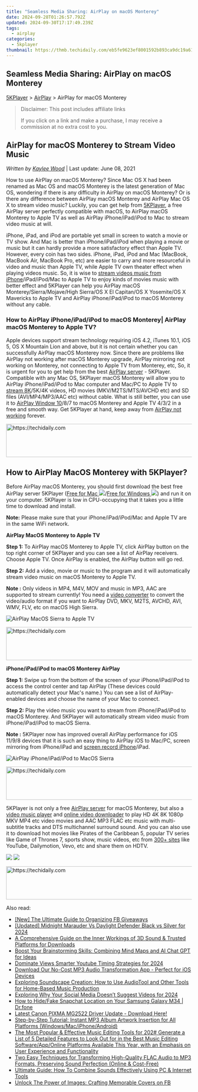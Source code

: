 ```yaml
---
title: "Seamless Media Sharing: AirPlay on macOS Monterey"
date: 2024-09-28T01:26:57.792Z
updated: 2024-09-30T17:17:49.239Z
tags:
  - airplay
categories:
  - 5kplayer
thumbnail: https://thmb.techidaily.com/eb5fe9623ef8001592b893ca9dc19a617df53079daa5a9aa99a5d5766cabadbb.jpg
---
```


## Seamless Media Sharing: AirPlay on macOS Monterey

[5KPlayer](https://tools.techidaily.com/5kplayer/products/) \> [AirPlay](https://tools.techidaily.com/5kplayer/airplay/) \> AirPlay for macOS Monterey

>  Disclaimer: This post includes affiliate links
>
>  If you click on a link and make a purchase, I may receive a commission at no extra cost to you.
>

## AirPlay for macOS Monterey to Stream Video Music

 _Written by [Kaylee Wood](https://www.quora.com/profile/Amanda-Hu-21)_ | Last update: June 08, 2021

How to use AirPlay on macOS Monterey? Since Mac OS X had been renamed as Mac OS and macOS Monterey is the latest generation of Mac OS, wondering if there is any difficulty in AirPlay on macOS Monterey? Or is there any difference between AirPlay macOS Monterey and AirPlay Mac OS X to stream video music? Luckily, you can get help from [5KPlayer](https://tools.techidaily.com/5kplayer/products/), a free AirPlay server perfectly compatible with macOS, to AirPlay macOS Monterey to Apple TV as well as AirPlay iPhone/iPad/iPod to Mac to stream video music at will.

iPhone, iPad, and iPod are portable yet small in screen to watch a movie or TV show. And Mac is better than iPhone/iPad/iPod when playing a movie or music but it can hardly provide a more satisfactory effect than Apple TV. However, every coin has two sides. iPhone, iPad, iPod and Mac (MacBook, MacBook Air, MacBook Pro, etc) are easier to carry and more resourceful in video and music than Apple TV, while Apple TV own theater effect when playing videos music. So, it is wise to [stream videos music from iPhone](https://tools.techidaily.com/5kplayer/airplay/)/iPad/iPod/Mac to Apple TV to enjoy kinds of movies music with better effect and 5KPlayer can help you AirPlay macOS Monterey/Sierra/Mojave/High Sierra/OS X El Capitan/OS X Yosemite/OS X Mavericks to Apple TV and AirPlay iPhone/iPad/iPod to macOS Monterey without any cable.

### How to AirPlay iPhone/iPad/iPod to macOS Monterey| AirPlay macOS Monterey to Apple TV?

Apple devices support stream technology requiring iOS 4.2, iTunes 10.1, iOS 5, OS X Mountain Lion and above, but it is not certain whether you can successfully AirPlay macOS Monterey now. Since there are problems like AirPlay not working after macOS Monterey upgrade, AirPlay mirroring not working on Monterey, not connecting to Apple TV from Monterey, etc, So, it is urgent for you to get help from the best [AirPlay server](https://tools.techidaily.com/5kplayer/airplay/) \- 5KPlayer. Compatible with any Mac OS, 5KPlayer macOS Monterey will allow you to AirPlay iPhone/iPad/iPod to Mac computer and Mac/PC to Apple TV to [stream 8K](https://tools.techidaily.com/5kplayer/airplay/)/5K/4K videos, HD movies (MKV/M2TS/MTS/AVCHD etc) and SD files (AVI/MP4/MP3/AAC etc) without cable. What is still better, you can use it to [AirPlay Window 10](https://tools.techidaily.com/5kplayer/airplay/)/8/7 to macOS Monterey and Apple TV 4/3/2 in a free and smooth way. Get 5KPlayer at hand, keep away from [AirPlay not working](https://tools.techidaily.com/5kplayer/airplay/) forever.

<!-- affiliate ads begin -->
<a href="https://appsumo.8odi.net/c/5597632/2123749/7443" target="_top" id="2123749">
  <img src="//a.impactradius-go.com/display-ad/7443-2123749" border="0" alt="https://techidaily.com" width="728" height="90"/>
</a>
<img height="0" width="0" src="https://appsumo.8odi.net/i/5597632/2123749/7443" style="position:absolute;visibility:hidden;" border="0" />
<!-- affiliate ads end -->

## How to AirPlay MacOS Monterey with 5KPlayer?

Before AirPlay macOS Monterey, you should first download the best free AirPlay server 5KPlayer ([Free for Mac ![](https://www.5kplayer.com/airplay/../image/download-mac/dicon.png)](https://tools.techidaily.com/5kplayer/products/)/[Free for Windows ![](https://www.5kplayer.com/airplay/../image/download-mac/dicon.png)](https://tools.techidaily.com/5kplayer/products/)) and run it on your computer. 5KPlayer is low in CPU-occupying that it takes you a little time to download and install. 

**Note:** Please make sure that your iPhone/iPad/iPod/Mac and Apple TV are in the same WiFi network.

**AirPlay MacOS Monterey to Apple TV**

 **Step 1:** To AirPlay macOS Monterey to Apple TV, click AirPlay button on the top right corner of 5KPlayer and you can see a list of AirPlay receivers. Choose Apple TV. Once AirPlay is enabled, the AirPlay button will go red.

**Step 2:** Add a video, movie or music to the program and it will automatically stream video music on macOS Monterey to Apple TV.

**Note :** Only videos in MP4, M4V, MOV and music in MP3, AAC are supported to stream currently! You need a [video converter](https://tools.techidaily.com/5kplayer/products/) to convert the video/audio format if you want to AirPlay DVD, MKV, M2TS, AVCHD, AVI, WMV, FLV, etc on macOS High Sierra.

![AirPlay MacOS Sierra to Apple TV](https://www.5kplayer.com/airplay/img/5k-airplay-mac-win10-zjy.jpg) 

<!-- affiliate ads begin -->
<a href="https://appsumo.8odi.net/c/5597632/2151860/7443" target="_top" id="2151860">
  <img src="//a.impactradius-go.com/display-ad/7443-2151860" border="0" alt="https://techidaily.com" width="728" height="90"/>
</a>
<img height="0" width="0" src="https://appsumo.8odi.net/i/5597632/2151860/7443" style="position:absolute;visibility:hidden;" border="0" />
<!-- affiliate ads end -->

**iPhone/iPad/iPod to macOS Monterey AirPlay**

**Step 1:** Swipe up from the bottom of the screen of your iPhone/iPad/iPod to access the control center and tap AirPlay (These devices could automatically detect your Mac's name.) You can see a list of AirPlay-enabled devices and choose the name of your Mac to connect.

**Step 2:** Play the video music you want to stream from iPhone/iPad/iPod to macOS Monterey. And 5KPlayer will automatically stream video music from iPhone/iPad/iPod to macOS Sierra.

**Note :** 5KPlayer now has improved overall AirPlay performance for iOS 11/9/8 devices that it is such an easy thing to AirPlay iOS to Mac/PC, screen mirroring from iPhone/iPad and [screen record iPhone](https://tools.techidaily.com/5kplayer/airplay/)/iPad.

![AirPlay iPhone/iPad/iPod to MacOS Sierra](https://www.5kplayer.com/airplay/img/mirror-iphone-to-mac-0121.jpg) 

<!-- affiliate ads begin -->
<a href="https://bluettieu.pxf.io/c/5597632/2141676/17091" target="_top" id="2141676">
  <img src="//a.impactradius-go.com/display-ad/17091-2141676" border="0" alt="https://techidaily.com" width="728" height="90"/>
</a>
<img height="0" width="0" src="https://bluettieu.pxf.io/i/5597632/2141676/17091" style="position:absolute;visibility:hidden;" border="0" />
<!-- affiliate ads end -->

5KPlayer is not only a free [AirPlay server](https://tools.techidaily.com/5kplayer/airplay/) for macOS Monterey, but also a [video music player](https://tools.techidaily.com/5kplayer/video-music-player/) and [online video downloader](https://tools.techidaily.com/5kplayer/youtube-download/) to play HD 4K 8K 1080p MKV MP4 etc video movies and AAC MP3 FLAC etc music with multi-subtitle tracks and DTS multichannel surround sound. And you can also use it to download hot movies like Pirates of the Caribbean 5, popular TV series like Game of Thrones 7, sports show, music videos, etc from [300+ sites](https://tools.techidaily.com/5kplayer/youtube-download/) like YouTube, Dailymotion, Vevo, etc and share them on HDTV.

[![](https://www.5kplayer.com/airplay/../button/freedownbackmac.png)](https://tools.techidaily.com/5kplayer/products/) [![](https://www.5kplayer.com/airplay/../button/freedownwhitewin.png)](https://tools.techidaily.com/5kplayer/products/)

<!-- affiliate ads begin -->
<a href="https://arkmc.pxf.io/c/5597632/352555/5172" target="_top" id="352555">
  <img src="//a.impactradius-go.com/display-ad/5172-352555" border="0" alt="https://techidaily.com" width="720" height="90"/>
</a>
<img height="0" width="0" src="https://arkmc.pxf.io/i/5597632/352555/5172" style="position:absolute;visibility:hidden;" border="0" />
<!-- affiliate ads end -->

<ins class="adsbygoogle"
     style="display:block"
     data-ad-format="autorelaxed"
     data-ad-client="ca-pub-7571918770474297"
     data-ad-slot="1223367746"></ins>

<ins class="adsbygoogle"
     style="display:block"
     data-ad-client="ca-pub-7571918770474297"
     data-ad-slot="8358498916"
     data-ad-format="auto"
     data-full-width-responsive="true"></ins>

<span class="atpl-alsoreadstyle">Also read:</span>
<div><ul>
<li><a href="https://some-guidance.techidaily.com/new-the-ultimate-guide-to-organizing-fb-giveaways/"><u>[New] The Ultimate Guide to Organizing FB Giveaways</u></a></li>
<li><a href="https://fox-http.techidaily.com/updated-midnight-marauder-vs-daylight-defender-black-vs-silver-for-2024/"><u>[Updated] Midnight Marauder Vs Daylight Defender Black vs Silver for 2024</u></a></li>
<li><a href="https://media-tips.techidaily.com/a-comprehensive-guide-on-the-inner-workings-of-3d-sound-and-trusted-platforms-for-downloads/"><u>A Comprehensive Guide on the Inner Workings of 3D Sound & Trusted Platforms for Downloads</u></a></li>
<li><a href="https://tech-revival.techidaily.com/boost-your-brainstorming-skills-combining-mind-maps-and-ai-chat-gpt-for-ideas/"><u>Boost Your Brainstorming Skills: Combining Mind Maps and AI Chat GPT for Ideas</u></a></li>
<li><a href="https://youtube-data.techidaily.com/ate-views-smarter-youtube-timing-strategies-for-2024/"><u>Dominate Views Smarter Youtube Timing Strategies for 2024</u></a></li>
<li><a href="https://media-tips.techidaily.com/download-our-no-cost-mp3-audio-transformation-app-perfect-for-ios-devices/"><u>Download Our No-Cost MP3 Audio Transformation App - Perfect for iOS Devices</u></a></li>
<li><a href="https://media-tips.techidaily.com/exploring-soundscape-creation-how-to-use-audiotool-and-other-tools-for-home-based-music-production/"><u>Exploring Soundscape Creation: How to Use AudioTool and Other Tools for Home-Based Music Production</u></a></li>
<li><a href="https://facebook-videos.techidaily.com/exploring-why-your-social-media-doesnt-suggest-videos-for-2024/"><u>Exploring Why Your Social Media Doesn’t Suggest Videos for 2024</u></a></li>
<li><a href="https://location-social.techidaily.com/how-to-hidefake-snapchat-location-on-your-samsung-galaxy-m34-drfone-by-drfone-virtual-android/"><u>How to Hide/Fake Snapchat Location on Your Samsung Galaxy M34 | Dr.fone</u></a></li>
<li><a href="https://hardware-help.techidaily.com/latest-canon-pixma-mg2522-driver-update-download-here/"><u>Latest Canon PIXMA MG2522 Driver Update - Download Here!</u></a></li>
<li><a href="https://media-tips.techidaily.com/step-by-step-tutorial-instant-mp3-album-artwork-insertion-for-all-platforms-windowsmaciphoneandroid/"><u>Step-by-Step Tutorial: Instant MP3 Album Artwork Insertion for All Platforms (Windows/Mac/iPhone/Android)</u></a></li>
<li><a href="https://media-tips.techidaily.com/the-most-popular-and-effective-music-editing-tools-for-202-generate-a-list-of-5-detailed-features-to-look-out-for-in-the-best-music-editing-softwareapponlin1/"><u>The Most Popular & Effective Music Editing Tools for 202# Generate a List of 5 Detailed Features to Look Out for in the Best Music Editing Software/App/Online Platforms Available This Year, with an Emphasis on User Experience and Functionality</u></a></li>
<li><a href="https://media-tips.techidaily.com/two-easy-techniques-for-transforming-high-quality-flac-audio-to-mp3-formats-preserving-sound-perfection-online-and-cost-free/"><u>Two Easy Techniques for Transforming High-Quality FLAC Audio to MP3 Formats, Preserving Sound Perfection (Online & Cost-Free)</u></a></li>
<li><a href="https://media-tips.techidaily.com/ultimate-guide-how-to-combine-sounds-effectively-using-pc-and-internet-tools/"><u>Ultimate Guide: How To Combine Sounds Effectively Using PC & Internet Tools</u></a></li>
<li><a href="https://facebook.techidaily.com/unlock-the-power-of-images-crafting-memorable-covers-on-fb/"><u>Unlock The Power of Images: Crafting Memorable Covers on FB</u></a></li>
</ul></div>

